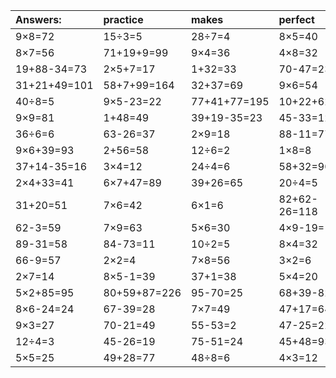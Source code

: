 | Answers: | practice | makes | perfect | ! |
| :--- | :--- | :--- | :--- | :--- |
| 9×8=72 | 15÷3=5 | 28÷7=4 | 8×5=40 | 8×9=72 | 
| 8×7=56 | 71+19+9=99 | 9×4=36 | 4×8=32 | 35÷5=7 | 
| 19+88-34=73 | 2×5+7=17 | 1+32=33 | 70-47=23 | 6×4=24 | 
| 31+21+49=101 | 58+7+99=164 | 32+37=69 | 9×6=54 | 6×8=48 | 
| 40÷8=5 | 9×5-23=22 | 77+41+77=195 | 10+22+62=94 | 5×7=35 | 
| 9×9=81 | 1+48=49 | 39+19-35=23 | 45-33=12 | 3×3=9 | 
| 36÷6=6 | 63-26=37 | 2×9=18 | 88-11=77 | 3×6=18 | 
| 9×6+39=93 | 2+56=58 | 12÷6=2 | 1×8=8 | 63÷7=9 | 
| 37+14-35=16 | 3×4=12 | 24÷4=6 | 58+32=90 | 56÷7=8 | 
| 2×4+33=41 | 6×7+47=89 | 39+26=65 | 20÷4=5 | 83-34=49 | 
| 31+20=51 | 7×6=42 | 6×1=6 | 82+62-26=118 | 8×2+17=33 | 
| 62-3=59 | 7×9=63 | 5×6=30 | 4×9-19=17 | 1÷1=1 | 
| 89-31=58 | 84-73=11 | 10÷2=5 | 8×4=32 | 87-21=66 | 
| 66-9=57 | 2×2=4 | 7×8=56 | 3×2=6 | 13+93-99=7 | 
| 2×7=14 | 8×5-1=39 | 37+1=38 | 5×4=20 | 8×8=64 | 
| 5×2+85=95 | 80+59+87=226 | 95-70=25 | 68+39-82=25 | 63-26=37 | 
| 8×6-24=24 | 67-39=28 | 7×7=49 | 47+17=64 | 12+48=60 | 
| 9×3=27 | 70-21=49 | 55-53=2 | 47-25=22 | 26+38+32=96 | 
| 12÷4=3 | 45-26=19 | 75-51=24 | 45+48=93 | 37+53=90 | 
| 5×5=25 | 49+28=77 | 48÷8=6 | 4×3=12 | 61-31=30 | 
